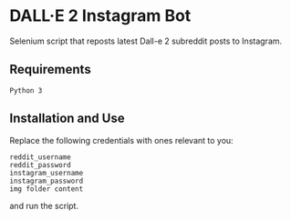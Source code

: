 # DALL·E 2 Instagram Bot

Selenium script that reposts latest Dall-e 2 subreddit posts to Instagram.

## Requirements

```
Python 3
```

## Installation and Use

Replace the following credentials with ones relevant to you:

```
reddit_username
reddit_password
instagram_username
instagram_password
img folder content
```
and run the script.
